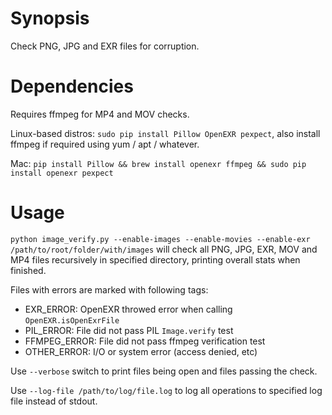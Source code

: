 # Synopsis

Check PNG, JPG and EXR files for corruption.

# Dependencies

Requires ffmpeg for MP4 and MOV checks.

Linux-based distros: `sudo pip install Pillow OpenEXR pexpect`, also install ffmpeg if required using yum / apt / whatever.

Mac: `pip install Pillow && brew install openexr ffmpeg && sudo pip install openexr pexpect`

# Usage

`python image_verify.py --enable-images --enable-movies --enable-exr /path/to/root/folder/with/images` will check all PNG, JPG, EXR, MOV and MP4 files recursively in specified directory, printing overall stats when finished.

Files with errors are marked with following tags:

- EXR_ERROR: OpenEXR throwed error when calling `OpenEXR.isOpenExrFile`
- PIL_ERROR: File did not pass PIL `Image.verify` test
- FFMPEG_ERROR: File did not pass ffmpeg verification test
- OTHER_ERROR: I/O or system error (access denied, etc)

Use `--verbose` switch to print files being open and files passing the check.

Use `--log-file /path/to/log/file.log` to log all operations to specified log file instead of stdout.
